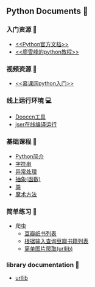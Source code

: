 ## Python Documents :snake:

### 入门资源 :book:
* <a href="https://docs.python.org/3/tutorial/index.html" target="_blank"><<Python官方文档>></a>
* <a href="https://www.liaoxuefeng.com/wiki/0014316089557264a6b348958f449949df42a6d3a2e542c000" target="_blank"><<廖雪峰的python教程>></a>

### 视频资源 :movie_camera:
* <a href="https://www.imooc.com/learn/177" target="_blank"><<慕课网python入门>></a>

### 线上运行环境 :computer:
* <a href="http://www.dooccn.com/python/" target="_blank">Dooccn工具</a>
* <a href="http://run.jser.com/python.html" target="_blank">jser在线编译运行</a>

### 基础课程 :sheep:
* [Python简介](./basic/Introduction.md)
* [字符串](./basic/String.md)
* [异常处理](./basic/Exception-handling.md)
* [抽象(函数)](./basic/Function.md)
* [类](./basic/Class.md)
* [魔术方法](./basic/Magic-method.md)

### 简单练习 :hammer:
* 爬虫
  * [豆瓣纸书列表](https://github.com/suvllian/learning/tree/master/Python/simple-spider)
  * [根据输入查询豆瓣书籍列表](https://github.com/suvllian/learning/tree/master/Python/douban-book-spider)
  * [简单图片爬取(urllib)](https://github.com/suvllian/learning/tree/master/Python/simple-download-images)

### library documentation :art:
* [urllib](https://docs.python.org/3/library/urllib.html)

